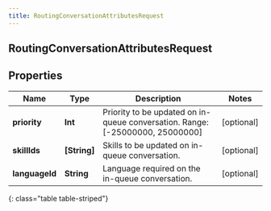 ```yaml
---
title: RoutingConversationAttributesRequest
---
```

## RoutingConversationAttributesRequest

## Properties

|Name | Type | Description | Notes|
|------------ | ------------- | ------------- | -------------|
| **priority** | **Int** | Priority to be updated on in-queue conversation. Range:[-25000000, 25000000] | [optional] |
| **skillIds** | **[String]** | Skills to be updated on in-queue conversation. | [optional] |
| **languageId** | **String** | Language required on the in-queue conversation. | [optional] |
{: class="table table-striped"}


